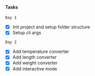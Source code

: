 #### Tasks

`Day 1`

- [x] Init project and setup folder structure
- [x] Setup cli args

`Day 2`

- [x] Add temperature converter
- [x] Add length converter
- [x] Add weight converter
- [x] Add interactive mode
